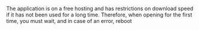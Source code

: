 The application is on a free hosting and has restrictions on download speed if it has not been used for a long time.
Therefore, when opening for the first time, you must wait, and in case of an error, reboot
